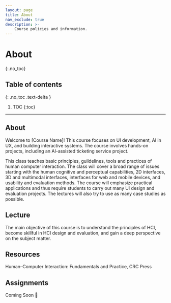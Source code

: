 ```yaml
---
layout: page
title: About
nav_exclude: true
description: >-
    Course policies and information.
---
```


# About
{:.no_toc}

## Table of contents
{: .no_toc .text-delta }

1. TOC
{:toc}

---

## About
Welcome to [Course Name]! This course focuses on UI development, AI in UX, and building interactive systems. The course involves hands-on projects, including an AI-assisted ticketing service project.



This class teaches basic principles, guildelines, tools and practices of human computer interaction. The class will cover a broad range of issues starting with the human cognitive and perceptual capabilities, 2D interfaces, 3D and multimodal interfaces, interfaces for web and mobile devices, and usability and evaluation methods. The course will emphasize practical applications and thus require students to carry out many UI design and evaluation projects. The lectures will also try to use as many case studies as possible.

## Lecture

The main objective of this course is to understand the principles of HCI, become skillful in HCI design and evaluation, and gain a deep perspective on the subject matter.

## Resources

Human–Computer Interaction: Fundamentals and Practice, CRC Press

## Assignments

Coming Soon 🤮